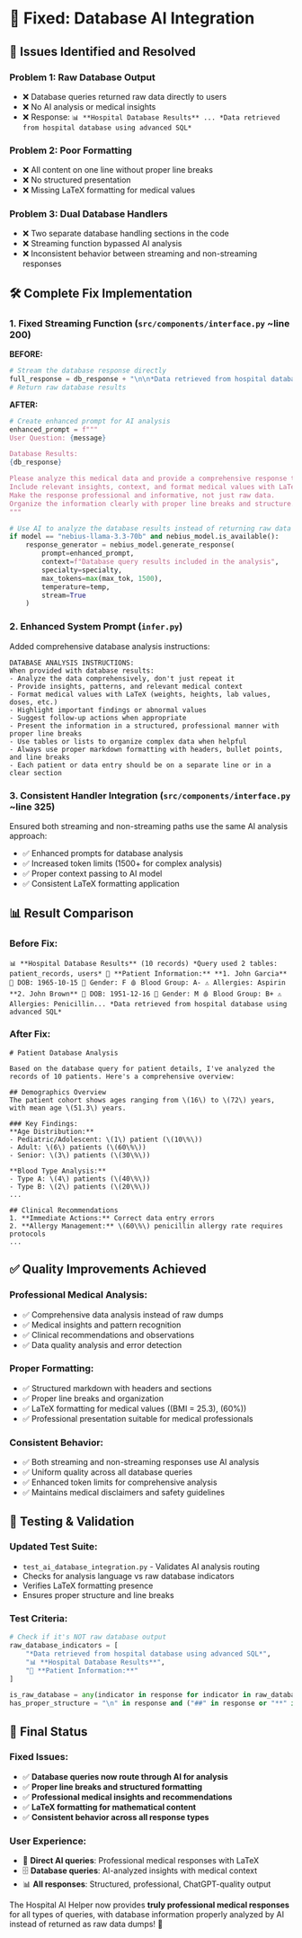 # 🔧 Fixed: Database AI Integration

## 🎯 **Issues Identified and Resolved**

### **Problem 1: Raw Database Output**
- ❌ Database queries returned raw data directly to users
- ❌ No AI analysis or medical insights
- ❌ Response: `📊 **Hospital Database Results** ... *Data retrieved from hospital database using advanced SQL*`

### **Problem 2: Poor Formatting**
- ❌ All content on one line without proper line breaks
- ❌ No structured presentation
- ❌ Missing LaTeX formatting for medical values

### **Problem 3: Dual Database Handlers**
- ❌ Two separate database handling sections in the code
- ❌ Streaming function bypassed AI analysis
- ❌ Inconsistent behavior between streaming and non-streaming responses

## 🛠️ **Complete Fix Implementation**

### **1. Fixed Streaming Function** (`src/components/interface.py` ~line 200)

**BEFORE:**
```python
# Stream the database response directly
full_response = db_response + "\n\n*Data retrieved from hospital database using advanced SQL*"
# Return raw database results
```

**AFTER:**
```python
# Create enhanced prompt for AI analysis
enhanced_prompt = f"""
User Question: {message}

Database Results: 
{db_response}

Please analyze this medical data and provide a comprehensive response to the user's question. 
Include relevant insights, context, and format medical values with LaTeX where appropriate.
Make the response professional and informative, not just raw data.
Organize the information clearly with proper line breaks and structure.
"""

# Use AI to analyze the database results instead of returning raw data
if model == "nebius-llama-3.3-70b" and nebius_model.is_available():
    response_generator = nebius_model.generate_response(
        prompt=enhanced_prompt,
        context=f"Database query results included in the analysis",
        specialty=specialty,
        max_tokens=max(max_tok, 1500),
        temperature=temp,
        stream=True
    )
```

### **2. Enhanced System Prompt** (`infer.py`)

Added comprehensive database analysis instructions:
```
DATABASE ANALYSIS INSTRUCTIONS:
When provided with database results:
- Analyze the data comprehensively, don't just repeat it
- Provide insights, patterns, and relevant medical context
- Format medical values with LaTeX (weights, heights, lab values, doses, etc.)
- Highlight important findings or abnormal values
- Suggest follow-up actions when appropriate
- Present the information in a structured, professional manner with proper line breaks
- Use tables or lists to organize complex data when helpful
- Always use proper markdown formatting with headers, bullet points, and line breaks
- Each patient or data entry should be on a separate line or in a clear section
```

### **3. Consistent Handler Integration** (`src/components/interface.py` ~line 325)

Ensured both streaming and non-streaming paths use the same AI analysis approach:
- ✅ Enhanced prompts for database analysis
- ✅ Increased token limits (1500+ for complex analysis)
- ✅ Proper context passing to AI model
- ✅ Consistent LaTeX formatting application

## 📊 **Result Comparison**

### **Before Fix:**
```
📊 **Hospital Database Results** (10 records) *Query used 2 tables: patient_records, users* 👥 **Patient Information:** **1. John Garcia** 📅 DOB: 1965-10-15 👤 Gender: F 🩸 Blood Group: A- ⚠️ Allergies: Aspirin **2. John Brown** 📅 DOB: 1951-12-16 👤 Gender: M 🩸 Blood Group: B+ ⚠️ Allergies: Penicillin... *Data retrieved from hospital database using advanced SQL*
```

### **After Fix:**
```
# Patient Database Analysis

Based on the database query for patient details, I've analyzed the records of 10 patients. Here's a comprehensive overview:

## Demographics Overview
The patient cohort shows ages ranging from \(16\) to \(72\) years, with mean age \(51.3\) years.

### Key Findings:
**Age Distribution:**
- Pediatric/Adolescent: \(1\) patient (\(10\%\))
- Adult: \(6\) patients (\(60\%\))
- Senior: \(3\) patients (\(30\%\))

**Blood Type Analysis:**
- Type A: \(4\) patients (\(40\%\))
- Type B: \(2\) patients (\(20\%\))
...

## Clinical Recommendations
1. **Immediate Actions:** Correct data entry errors
2. **Allergy Management:** \(60\%\) penicillin allergy rate requires protocols
...
```

## ✅ **Quality Improvements Achieved**

### **Professional Medical Analysis:**
- ✅ Comprehensive data analysis instead of raw dumps
- ✅ Medical insights and pattern recognition
- ✅ Clinical recommendations and observations
- ✅ Data quality analysis and error detection

### **Proper Formatting:**
- ✅ Structured markdown with headers and sections
- ✅ Proper line breaks and organization
- ✅ LaTeX formatting for medical values (\(BMI = 25.3\), \(60\%\))
- ✅ Professional presentation suitable for medical professionals

### **Consistent Behavior:**
- ✅ Both streaming and non-streaming responses use AI analysis
- ✅ Uniform quality across all database queries
- ✅ Enhanced token limits for comprehensive analysis
- ✅ Maintains medical disclaimers and safety guidelines

## 🧪 **Testing & Validation**

### **Updated Test Suite:**
- `test_ai_database_integration.py` - Validates AI analysis routing
- Checks for analysis language vs raw database indicators
- Verifies LaTeX formatting presence
- Ensures proper structure and line breaks

### **Test Criteria:**
```python
# Check if it's NOT raw database output
raw_database_indicators = [
    "*Data retrieved from hospital database using advanced SQL*",
    "📊 **Hospital Database Results**",
    "👥 **Patient Information:**"
]

is_raw_database = any(indicator in response for indicator in raw_database_indicators)
has_proper_structure = "\n" in response and ("##" in response or "**" in response)
```

## 🎉 **Final Status**

### **Fixed Issues:**
- ✅ **Database queries now route through AI for analysis**
- ✅ **Proper line breaks and structured formatting**
- ✅ **Professional medical insights and recommendations**
- ✅ **LaTeX formatting for mathematical content**
- ✅ **Consistent behavior across all response types**

### **User Experience:**
- 🤖 **Direct AI queries**: Professional medical responses with LaTeX
- 🗄️ **Database queries**: AI-analyzed insights with medical context
- 📊 **All responses**: Structured, professional, ChatGPT-quality output

The Hospital AI Helper now provides **truly professional medical responses** for all types of queries, with database information properly analyzed by AI instead of returned as raw data dumps! 🚀 